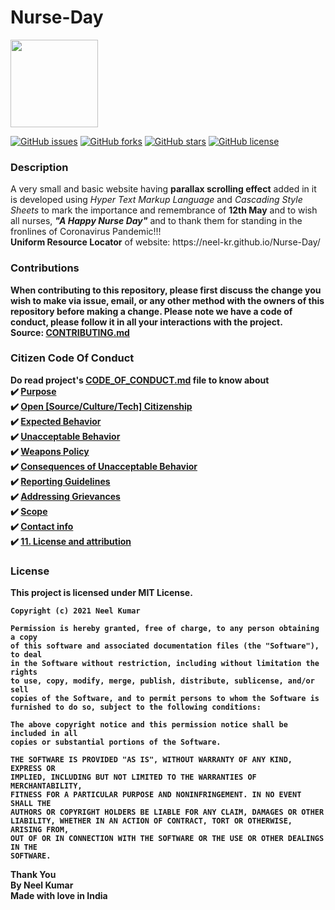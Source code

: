 <h1>Nurse-Day<br>
</h1>
<p><img src="https://image.freepik.com/free-vector/cute-nurse-icon-illustration_138676-1008.jpg" width='140' height='140'></p>
<p>
  <a href="https://github.com/Neel-Kr/Nurse-Day/issues"><img alt="GitHub issues" src="https://img.shields.io/github/issues/Neel-Kr/Nurse-Day?color=4E00AD&style=for-the-badge"></a>
  <a href="https://github.com/Neel-Kr/Nurse-Day/network"><img alt="GitHub forks" src="https://img.shields.io/github/forks/Neel-Kr/Nurse-Day?color=FF007C&style=for-the-badge"></a>
  <a href="https://github.com/Neel-Kr/Nurse-Day/stargazers"><img alt="GitHub stars" src="https://img.shields.io/github/stars/Neel-Kr/Nurse-Day?color=0514FF&style=for-the-badge"></a>
  <a href="https://github.com/Neel-Kr/Nurse-Day/blob/main/LICENSE"><img alt="GitHub license" src="https://img.shields.io/github/license/Neel-Kr/Nurse-Day?color=32FF05&style=for-the-badge"></a>
</p>
<h3>Description</h3>
<p>
  A very small and basic website having <b>parallax scrolling effect</b> added in it is developed using <i>Hyper Text Markup Language</i> and <i>Cascading Style Sheets</i> to mark the importance and remembrance of <b>12th May</b> and to wish all nurses, <b><em>"A Happy Nurse Day"</em></b> and to thank them for standing in the fronlines of Coronavirus Pandemic!!!<br>
  <b>Uniform Resource Locator</b> of website: https://neel-kr.github.io/Nurse-Day/
</p>
<h3>Contributions</h3>
<p>
  <b>When contributing to this repository, please first discuss the change you wish to make via issue, email, or any other method with the owners of this repository before making a change. Please note we have a code of conduct, please follow it in all your interactions with the project.<br>
    Source: <a href="https://github.com/Neel-Kr/Nurse-Day/blob/main/CONTRIBUTING.md">CONTRIBUTING.md</a>
  </b>
</p>
<h3>Citizen Code Of Conduct</h3>
<p>
  <b>
    Do read project's <a href="https://github.com/Neel-Kr/Nurse-Day/blob/main/CODE_OF_CONDUCT.md">CODE_OF_CONDUCT.md</a> file to know about<br>
    ✔️ <a href="https://github.com/Neel-Kr/Nurse-Day/blob/main/CODE_OF_CONDUCT.md#1-purpose">Purpose</a><br>
    ✔️ <a href="https://github.com/Neel-Kr/Nurse-Day/blob/main/CODE_OF_CONDUCT.md#2-open-sourceculturetech-citizenship">Open [Source/Culture/Tech] Citizenship</a><br>
    ✔️ <a href="https://github.com/Neel-Kr/Nurse-Day/blob/main/CODE_OF_CONDUCT.md#3-expected-behavior">Expected Behavior</a><br>
    ✔️ <a href="https://github.com/Neel-Kr/Nurse-Day/blob/main/CODE_OF_CONDUCT.md#4-unacceptable-behavior">Unacceptable Behavior</a><br>
    ✔️ <a href="https://github.com/Neel-Kr/Nurse-Day/blob/main/CODE_OF_CONDUCT.md#5-weapons-policy">Weapons Policy</a><br>
    ✔️ <a href="https://github.com/Neel-Kr/Nurse-Day/blob/main/CODE_OF_CONDUCT.md#6-consequences-of-unacceptable-behavior">Consequences of Unacceptable Behavior</a><br>
    ✔️ <a href="https://github.com/Neel-Kr/Nurse-Day/blob/main/CODE_OF_CONDUCT.md#7-reporting-guideli">Reporting Guidelines</a><br>
    ✔️ <a href="https://github.com/Neel-Kr/Nurse-Day/blob/main/CODE_OF_CONDUCT.md#8-addressing-grievances">Addressing Grievances</a><br>
    ✔️ <a href="https://github.com/Neel-Kr/Nurse-Day/blob/main/CODE_OF_CONDUCT.md#9-scope">Scope</a><br>
    ✔️ <a href="https://github.com/Neel-Kr/Nurse-Day/blob/main/CODE_OF_CONDUCT.md#10-contact-info">Contact info</a><br>
    ✔️ <a href="https://github.com/Neel-Kr/Nurse-Day/blob/main/CODE_OF_CONDUCT.md#11-license-and-attribution">11. License and attribution</a><br>
  </b>
</p>

<h3>License</h3>
<p>
  <b>
    This project is licensed under MIT License.

    Copyright (c) 2021 Neel Kumar

    Permission is hereby granted, free of charge, to any person obtaining a copy
    of this software and associated documentation files (the "Software"), to deal
    in the Software without restriction, including without limitation the rights
    to use, copy, modify, merge, publish, distribute, sublicense, and/or sell
    copies of the Software, and to permit persons to whom the Software is
    furnished to do so, subject to the following conditions:

    The above copyright notice and this permission notice shall be included in all
    copies or substantial portions of the Software.

    THE SOFTWARE IS PROVIDED "AS IS", WITHOUT WARRANTY OF ANY KIND, EXPRESS OR
    IMPLIED, INCLUDING BUT NOT LIMITED TO THE WARRANTIES OF MERCHANTABILITY,
    FITNESS FOR A PARTICULAR PURPOSE AND NONINFRINGEMENT. IN NO EVENT SHALL THE
    AUTHORS OR COPYRIGHT HOLDERS BE LIABLE FOR ANY CLAIM, DAMAGES OR OTHER
    LIABILITY, WHETHER IN AN ACTION OF CONTRACT, TORT OR OTHERWISE, ARISING FROM,
    OUT OF OR IN CONNECTION WITH THE SOFTWARE OR THE USE OR OTHER DEALINGS IN THE
    SOFTWARE.
  </b>
</p>
<p>
  <b>Thank You<br>By Neel Kumar<br>Made with love in India</b>
</p>
